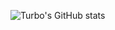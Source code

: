 ![Turbo's GitHub stats](https://github-readme-stats.vercel.app/api?username=t18n&count_private=true&theme=dracula)
